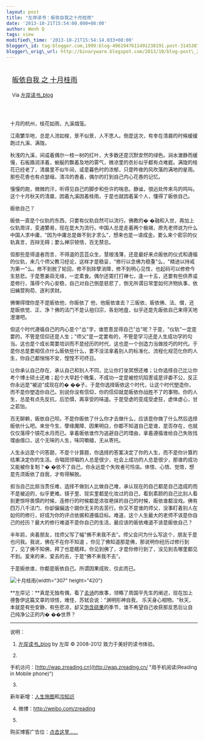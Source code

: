 ```yaml
--- 
layout: post 
title: "左岸读书：皈依自我之十月桂雨" 
date: '2013-10-21T15:54:00.000+08:00' 
author: Wenh Q
tags: view
modified\_time: '2013-10-21T15:54:14.033+08:00' 
blogger\_id: tag:blogger.com,1999:blog-4961947611491238191.post-3145387917691660277
blogger\_orig\_url: http://binaryware.blogspot.com/2013/10/blog-post\_204.html
---
```

<div style="margin: 10px; padding: 5px;">

<div style="font-size: 18px;">

[皈依自我 之
十月桂雨](http://zreading.cn.feedsportal.com/c/35042/f/647833/s/32ae6271/sc/38/l/0L0Szreading0Bcn0Carchives0C40A350Bhtml/story01.htm)

</div>

<div style="font-size: 13px;">

Via [左岸读书\_blog](http://www.zreading.cn/)

</div>

</div>

<div style="font-size: 13px; padding: 15px 0 10px 10px;">

十月的杭州，桂花如雨，九溪烟笼。

江南繁华地，总是人流如梭，景不似景，人不思人。倒是这次，有幸在清晨的时候缓缓跑过九溪、满陇。

秋浅的九溪，间或着偶尔一枝一树的红叶，大多数还是沉默安然的绿色。涧水澈静而缓慢，石板路润泽着，蜿蜒的飘着及地的雾气，微凉里的衣衫似乎都有点难捱。满陇的桂花已经老了，清晨里不似午间，或是暮色时的浓郁，只是昨夜的风吹落的满地的星雨。那些花香也有点瑟缩，清冷的香着，偶尔的打到自己内心花香的记忆。

慢慢的跑，微微的汗，听得见自己的脚步和些许的喘息。静谧，很远处传来鸟的鸣叫。这个十月秋天的清晨，因着九溪因着桂雨，于是也就因着某个人，懂得了皈依自己。

皈依自己？

皈依一直是个仪轨的东西，只要有仪轨自然可以流行。佛教的�
�融和入世，再加上仪轨周详，变通繁易，现在是大为流行。中国人总是走着两个极端，原先老师说为什么中国人求中庸，"因为中庸总是做不到才求么"，想来也是一语成金。要么来个密宗的仪轨真言，百辩无碍；要么禅宗顿悟，百无禁忌。

但那些是得道者而言，不得道的芸芸众生，慧根浅薄，还是最好来点皈依的仪式和遵循的仪轨，来几个师父教习经论，这样才是稳妥，"修行以念佛为稳重"么，"精进以持戒为第一"么。修不到脱了轮回，修不到除孽消障，修不到明心见性，也起码可以修修今生慈悲。于是葱姜蒜无缘，一定素食。偶尔还需打打禅七，逢一十五，还要有些供养或是修行，落得个内心安稳，自己对自己倒是慈悲了，倒无所谓日常里如何济物执事，依旧蝇营狗苟、逐利求财。

佛懒得理你是不是皈依他，你皈依了
他，他皈依谁去？三皈依，皈依佛、法、僧，还是皈依觉、正、净？佛的法门不是认祖归宗，各划地盘，似乎还是先皈依自己来得天地澄澈吧。

但这个时代遵循自己的内心是个"怂"字，谁愿意显得自己"怂"呢？于是，"仪轨"一定是要的，不管是信仰还是人生；"师父"是一定要有的，不管是学习还是人生成功学的勾当。这也是个成长需要培训而不是经历的时代，这也是一个创造力当做技巧的时代。于是你总是要相信点什么皈依些什么，要不没法拿着别人的标准化、流程化规范化你的人生，你自己都惴惴不安，惶惶不可终日。

让你承认自己存在、承认自己和别人不同，比让你打坐冥想还难；让你选择自己比让你考个博士硕士还难；起个大早赶个晚集，不成功一定是被挖坑陷害或是评委不公，反正你永远是"被迫"成现在的�
��子。于是你选择皈依这个时代，让这个时代塑造你，而不是你塑造你自己。别说你没有信仰，你的信仰就是皈依你战胜不了的事物。你的人生，总是有点先反抗，后恐惧，再享受的味道。于是受虐的变成受虐狂，虐体虐心，甘之若饴。

百无聊赖，皈依自己呗。不是你皈依了什么你才去做什么，应该是你做了什么然后选择皈依什么吧。来世今生、孽缘魔障、因果明白，你都不知道自己是谁，是否存在，也就仅仅落得个镜花水月而已。拿着皈依谁作为逃避自己的理由，拿着遵循谁给自己失败找理由借口，这个无味的人生，味同嚼蜡，无从寄托。

人生永远是个问答题，不是个计算题，你选择的答案决定了你的人生，而不是你计算的结果决定你的生活。合唱团领唱的人总是很少，社会上成功的人总是很少，那谁的成功又能被你复制？�
�依不了自己，你永远是个失败者可怜虫。体悟、心悟、觉悟，想是先须皈依了自我，才有得解脱。

担当自己比担当责任难，选择不做别人比做自己难，承认现在的自己都是自己造成的而不是被迫的，似乎更难。镜子里、现实里都是化妆过的自己，看到素颜的自己比别人看到更惊呼畏惧的时候，连修行的时候都是浓妆艳抹的自己的时候，皈依谁都没戏。佛有四万八千法门，你却偏偏选个跟你无关的去苦行。你又不是谁的师父，没事盯着别人在如何的修行，好成为你的评点依据和遵循目标。难道，这个人生最大的老师不该是你自己的经历？最大的修行难道不是你自己的生活，最应该的皈依难道不该是皈依自己？

半年前，央着朋友，找师父写了幅"佛不来我不去"。师父会问为什么写这个，朋友于是也问我。我说，佛在不在你不知道
，你见了佛知道那是佛，那说明你经历过修行到了，见了佛不知佛，拜了也是瞎拜。你见到佛了，才是你修行到了，没见到去哪里都见不到。爱来的来，爱去的去，于是"佛不来我不去"。

于是皈依谁，你都是皈依自己。所谓因果成败，仅此而已。



![十月桂雨](http://www.zreading.net/wp-content/uploads/2013/10/114.jpg){width="307"
height="420"}

**左岸记：**真是无独有偶，看了[孟诗](http://www.zreading.cn/archives/4033.html)的故事，领略了周国平先生的阐述，现在加上德鲁伊这篇文章的领悟，难怪，苏轼会说："渊明形神自我，
乐天身心相物。"秋天，本就是有些安静，有些悲凉，却又[饱含硕果](http://www.zreading.cn/archives/4024.html)的季节，谁不希望自己收获那反思后让自己纯净公正的内�
��世界？


------------------------------------------------------------------------

说明：

1. [左岸读书\_blog](http://zreading.cn/) by 左岸 © 2008-2012
致力于美好的读书体验。

2.
手机访问：[http://wap.zreading.cn](http://wap.zreading.cn/ "用手机阅读(Reading in Mobile phone)")

3.
新年新增：[人生旅图](http://www.zreading.net/ "人生旅图")和[冷知识](http://www.zreading.net/lenzhishi "冷知识")

4. 微博：<http://weibo.com/zreading>

5.
购买博客广告位：[点击这里……](http://www.zreading.cn/about#ad "看了会心动!")

</div>
